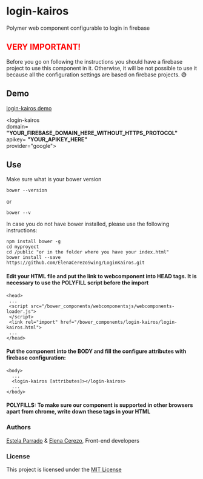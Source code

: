 # login-kairos

Polymer web component configurable to login in firebase

## <font color=red>VERY IMPORTANT!</font>
Before you go on following the instructions you should have a firebase project to use this component in it. Otherwise, it will be not possible to use it because all the configuration settings are based on firebase projects. :sweat_smile:

## Demo
[login-kairos demo ](https://jsfiddle.net/eparrado/r4q8oa2L/)

 <login-kairos   
 domain= **"YOUR_FIREBASE_DOMAIN_HERE_WITHOUT_HTTPS_PROTOCOL"**   
 apikey= **"YOUR_APIKEY_HERE"**  
 provider="google">  
 
 </login-kairos>  


   
## Use

Make sure what is your bower version
      
    bower --version 
 or 
 
    bower --v

In case you do not have bower installed, please use the following instructions:

    npm install bower -g
    cd myproyect
    cd /public "or in the folder where you have your index.html"
    bower install --save https://github.com/ElenaCerezoSwing/LoginKairos.git
    
    
#### Edit your HTML file and put the link to webcomponent into HEAD tags. It is necessary to use the POLYFILL script before the import

    <head>
     ...    
     <script src="/bower_components/webcomponentsjs/webcomponents-loader.js">
     </script>
     <link rel="import" href="/bower_components/login-kairos/login-kairos.html">
     ...
    </head>
    
#### Put the component into the BODY and fill the configure attributes with firebase configuration:

    <body>
      ...
      <login-kairos [attributes]></login-kairos>
      ...
    </body>
    
#### POLYFILLS: To make sure our component is supported in other browsers apart from chrome, write down these tags in your HTML


### Authors
[Estela Parrado](https://github.com/Eparrado) & [Elena Cerezo](https://github.com/ElenaCerezoSwing), Front-end developers  

### License
This project is licensed under the [MIT License](https://github.com/ElenaCerezoSwing/LoginKairos/blob/master/LICENSE)


 
 
 
 
 
 
